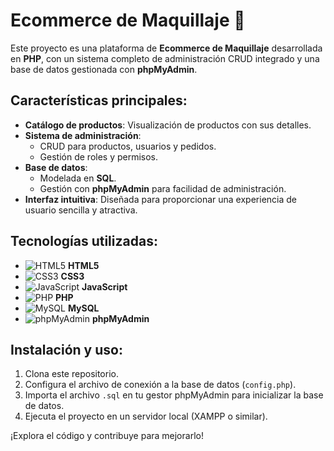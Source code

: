 # Ecommerce de Maquillaje 💄  

Este proyecto es una plataforma de **Ecommerce de Maquillaje** desarrollada en **PHP**, con un sistema completo de administración CRUD integrado y una base de datos gestionada con **phpMyAdmin**.  

## Características principales:  
- **Catálogo de productos**: Visualización de productos con sus detalles.  
- **Sistema de administración**:  
  - CRUD para productos, usuarios y pedidos.  
  - Gestión de roles y permisos.  
- **Base de datos**:  
  - Modelada en **SQL**.  
  - Gestión con **phpMyAdmin** para facilidad de administración.  
- **Interfaz intuitiva**: Diseñada para proporcionar una experiencia de usuario sencilla y atractiva.  

## Tecnologías utilizadas:  
- ![HTML5](https://img.shields.io/badge/HTML5-E34F26?style=flat-square&logo=html5&logoColor=white) **HTML5**  
- ![CSS3](https://img.shields.io/badge/CSS3-1572B6?style=flat-square&logo=css3&logoColor=white) **CSS3**  
- ![JavaScript](https://img.shields.io/badge/JavaScript-F7DF1E?style=flat-square&logo=javascript&logoColor=black) **JavaScript**  
- ![PHP](https://img.shields.io/badge/PHP-777BB4?style=flat-square&logo=php&logoColor=white) **PHP**  
- ![MySQL](https://img.shields.io/badge/MySQL-4479A1?style=flat-square&logo=mysql&logoColor=white) **MySQL**  
- ![phpMyAdmin](https://img.shields.io/badge/phpMyAdmin-6C78AF?style=flat-square&logo=phpMyAdmin&logoColor=white) **phpMyAdmin**  

## Instalación y uso:  
1. Clona este repositorio.  
2. Configura el archivo de conexión a la base de datos (`config.php`).  
3. Importa el archivo `.sql` en tu gestor phpMyAdmin para inicializar la base de datos.  
4. Ejecuta el proyecto en un servidor local (XAMPP o similar).  

¡Explora el código y contribuye para mejorarlo!  
